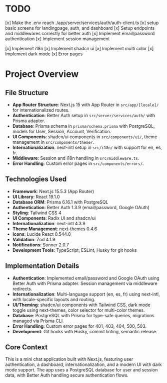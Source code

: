 # TODO

[x] Make the .env reach ./app/server/services/auth/auth-client.ts
[x] setup basic screens for landingpage, auth, and dashboard
[x] Setup endpoints and middlewares correctly for better auth
[x] Implement email/password authentication
[x] Implement session management

[x] Implement i18n
[x] Implement shadcn ui
[x] Implement multi color
[x] Implement dark mode
[x] Error pages

# Project Overview

## File Structure
- **App Router Structure**: Next.js 15 with App Router in `src/app/[locale]/` for internationalized routes.
- **Authentication**: Better Auth setup in `src/server/services/auth/` with Prisma adapter.
- **Database**: Prisma schema in `prisma/schema.prisma` with PostgreSQL, models for User, Session, Account, Verification.
- **UI Components**: shadcn/ui components in `src/components/ui/`, theme management in `src/components/theme/`.
- **Internationalization**: next-intl setup in `src/i18n/` with support for en, es, fr.
- **Middleware**: Session and i18n handling in `src/middleware.ts`.
- **Error Handling**: Custom error pages in `src/components/errors/`.

## Technologies Used
- **Framework**: Next.js 15.5.3 (App Router)
- **UI Library**: React 19.1.0
- **Database ORM**: Prisma 6.16.1 with PostgreSQL
- **Authentication**: Better Auth 1.3.9 (email/password, Google OAuth)
- **Styling**: Tailwind CSS 4
- **UI Components**: Radix UI and shadcn/ui
- **Internationalization**: next-intl 4.3.9
- **Theme Management**: next-themes 0.4.6
- **Icons**: Lucide React 0.544.0
- **Validation**: Zod 4.1.9
- **Notifications**: Sonner 2.0.7
- **Development Tools**: TypeScript, ESLint, Husky for git hooks

## Implementation Details
- **Authentication**: Implemented email/password and Google OAuth using Better Auth with Prisma adapter. Session management via middleware redirects.
- **Internationalization**: Multi-language support (en, es, fr) using next-intl, with locale-specific layouts and routing.
- **UI/Theming**: shadcn/ui components with Tailwind CSS, dark mode toggle using next-themes, color selector for multi-color themes.
- **Database**: PostgreSQL with Prisma for type-safe queries, migrations managed via Prisma CLI.
- **Error Handling**: Custom error pages for 401, 403, 404, 500, 503.
- **Development**: Git hooks with Husky, commit linting, semantic release.

## Core Context
This is a mini chat application built with Next.js, featuring user authentication, a dashboard, internationalization, and a modern UI with dark mode support. The app uses a PostgreSQL database for user and session data, with Better Auth handling secure authentication flows.
